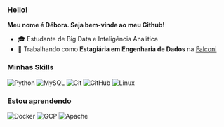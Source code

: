<h3>Hello!</h3>

**Meu nome é Débora. Seja bem-vinde ao meu Github!**

- 🎓 Estudante de Big Data e Inteligência Analítica
- 💼 Trabalhando como **Estagiária em Engenharia de Dados** na <a href="https://falconi.com/">Falconi</a>


<h3>Minhas Skills</h3>


![Python](https://img.shields.io/badge/Python-14354C?style=for-the-badge&logo=python&logoColor=white)
![MySQL](https://img.shields.io/badge/MySQL-00000F?style=for-the-badge&logo=mysql&logoColor=white)
![Git](https://img.shields.io/badge/Git-E34F26?style=for-the-badge&logo=git&logoColor=white)
![GitHub](https://img.shields.io/badge/GitHub-100000?style=for-the-badge&logo=github&logoColor=white)
![Linux](https://img.shields.io/badge/Linux-E34F26?style=for-the-badge&logo=linux&logoColor=black)


<h3>Estou aprendendo</h3>

![Docker](https://img.shields.io/badge/Docker-2496ED?style=for-the-badge&logo=docker&logoColor=white)
![GCP](https://img.shields.io/badge/Google_Cloud-4285F4?style=for-the-badge&logo=google-cloud&logoColor=white)
![Apache](https://img.shields.io/badge/Apache-CA2136?style=for-the-badge&logo=apache&logoColor=white)


<br/>
